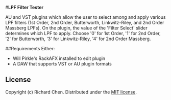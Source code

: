 #**LPF Filter Tester**

AU and VST plugins which allow the user to select among and apply various LPF filters (1st Order, 2nd Order, Butterworth, Linkwitz-Riley, and 2nd Order Massberg LPFs). On the plugin, the value of the 'Filter Select' slider determines which LPF to apply. Choose '0' for 1st Order, '1' for 2nd Order, '2' for Butterworth, '3' for Linkwitz-Riley, '4' for 2nd Order Massberg. 

##Requirements
Either:
 - Will Pirkle's RackAFX installed to edit plugin
 - A DAW that supports VST or AU plugin formats 

## License

Copyright (c) Richard Chen.  Distributed under the [MIT license](https://opensource.org/licenses/MIT).

